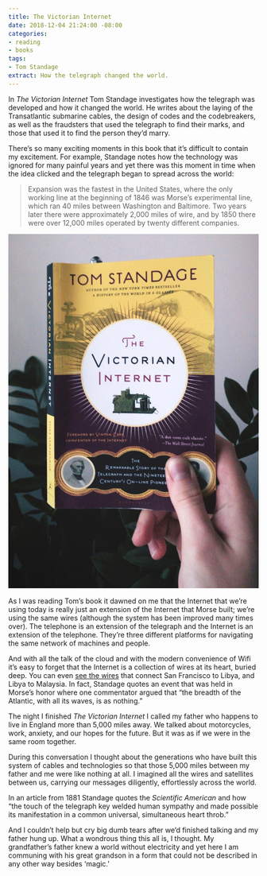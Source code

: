 ```yaml
---
title: The Victorian Internet
date: 2018-12-04 21:24:00 -08:00
categories:
- reading
- books
tags:
- Tom Standage
extract: How the telegraph changed the world.
---
```


In *The Victorian Internet* Tom Standage investigates how the telegraph was developed and how it changed the world. He writes about the laying of the Transatlantic submarine cables, the design of codes and the codebreakers, as well as the fraudsters that used the telegraph to find their marks, and those that used it to find the person they’d marry.

There’s so many exciting moments in this book that it’s difficult to contain my excitement. For example, Standage notes how the technology was ignored for many painful years and yet there was this moment in time when the idea clicked and the telegraph began to spread across the world:

> Expansion was the fastest in the United States, where the only working line at the beginning of 1846 was Morse’s experimental line, which ran 40 miles between Washington and Baltimore. Two years later there were approximately 2,000 miles of wire, and by 1850 there were over 12,000 miles operated by twenty different companies.

![IMG_5956.jpg](/uploads/IMG_5956.jpg)

As I was reading Tom’s book it dawned on me that the Internet that we’re using today is really just an extension of the Internet that Morse built; we’re using the same wires (although the system has been improved many times over). The telephone is an extension of the telegraph and the Internet is an extension of the telephone. They’re three different platforms for navigating the same network of machines and people. 

And with all the talk of the cloud and with the modern convenience of Wifi it’s easy to forget that the Internet is a collection of wires at its heart, buried deep. You can even [see the wires](https://www.submarinecablemap.com/) that connect San Francisco to Libya, and Libya to Malaysia. In fact, Standage quotes an event that was held in Morse’s honor where one commentator argued that “the breadth of the Atlantic, with all its waves, is as nothing.”

The night I finished *The Victorian Internet* I called my father who happens to live in England more than 5,000 miles away. We talked about motorcycles, work, anxiety, and our hopes for the future. But it was as if we were in the same room together.

During this conversation I thought about the generations who have built this system of cables and technologies so that those 5,000 miles between my father and me were like nothing at all. I imagined all the wires and satellites between us, carrying our messages diligently, effortlessly across the world.

In an article from 1881 Standage quotes the *Scientific American* and how “the touch of the telegraph key welded human sympathy and made possible its manifestation in a common universal, simultaneous heart throb.”

And I couldn’t help but cry big dumb tears after we’d finished talking and my father hung up. What a wondrous thing this all is, I thought. My grandfather’s father knew a world without electricity and yet here I am communing with his great grandson in a form that could not be described in any other way besides ‘magic.’
